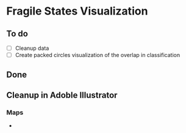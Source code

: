 # Fragile States Visualization

## To do
- [ ] Cleanup data
- [ ] Create packed circles visualization of the overlap in classification

## Done

## Cleanup in Adoble Illustrator
### Maps
*